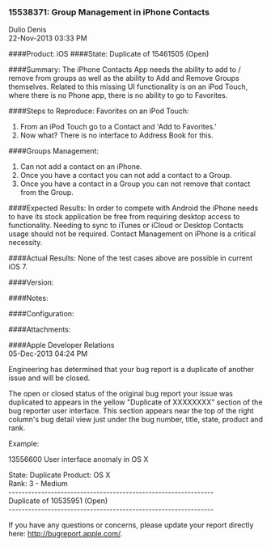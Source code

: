 ### 15538371: Group Management in iPhone Contacts
Dulio Denis<br>22-Nov-2013 03:33 PM

####Product: iOS
####State: Duplicate of 15461505 (Open)

####Summary:
The iPhone Contacts App needs the ability to add to / remove from groups as well as the ability to Add and Remove Groups themselves.
Related to this missing UI functionality is on an iPod Touch, where there is no Phone app, there is no ability to go to Favorites.

####Steps to Reproduce:
Favorites on an iPod Touch:
1. From an iPod Touch go to a Contact and 'Add to Favorites.'
2. Now what? There is no interface to Address Book for this.

####Groups Management:
1. Can not add a contact on an iPhone.
2. Once you have a contact you can not add a contact to a Group.
3. Once you have a contact in a Group you can not remove that contact from the Group.


####Expected Results:
In order to compete with Android the iPhone needs to have its stock application be free from requiring desktop access to functionality. Needing to sync to iTunes or iCloud or Desktop Contacts usage should not be required. Contact Management on iPhone is a critical necessity.

####Actual Results:
None of the test cases above are possible in current iOS 7.

####Version:


####Notes:


####Configuration:


####Attachments:

####Apple Developer Relations<br>05-Dec-2013 04:24 PM

Engineering has determined that your bug report is a duplicate of another issue and will be closed. <br>

The open or closed status of the original bug report your issue was duplicated to appears in the yellow "Duplicate of XXXXXXXX" section of the bug reporter user interface. This section appears near the top of the right column's bug detail view just under the bug number, title, state, product and rank.<br>

Example:<br>

13556600 User interface anomaly in OS X<br>
                  
State: Duplicate                   Product: OS X<br>
Rank: 3 - Medium<br>
---------------------------------------------------------------<br>
Duplicate of 10535951 (Open)<br>
---------------------------------------------------------------<br>


If you have any questions or concerns, please update your report directly here: http://bugreport.apple.com/.